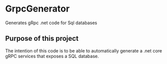 # GrpcGenerator
Generates gRpc .net code for Sql databases

## Purpose of this project
The intention of this code is to be able to automatically generate a .net core gRPC services that exposes a SQL database.
